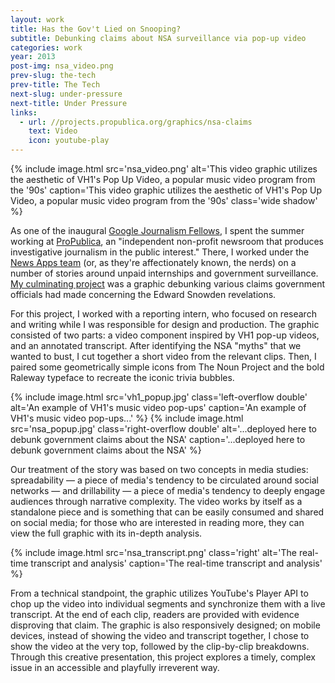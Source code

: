 ```yaml
---
layout: work
title: Has the Gov't Lied on Snooping?
subtitle: Debunking claims about NSA surveillance via pop-up video
categories: work
year: 2013
post-img: nsa_video.png
prev-slug: the-tech
prev-title: The Tech
next-slug: under-pressure
next-title: Under Pressure
links:
  - url: //projects.propublica.org/graphics/nsa-claims
    text: Video
    icon: youtube-play
---
```


{% include image.html src='nsa_video.png' alt='This video graphic utilizes the aesthetic of VH1\'s Pop Up Video, a popular music video program from the \'90s' caption='This video graphic utilizes the aesthetic of VH1\'s Pop Up Video, a popular music video program from the \'90s' class='wide shadow' %}

As one of the inaugural [Google Journalism Fellows](//www.google.com/get/journalismfellowship), I spent the summer working at [ProPublica](//propublica.org), an "independent non-profit newsroom that produces investigative journalism in the public interest." There, I worked under the [News Apps team](//www.propublica.org/nerds) (or, as they're affectionately known, the nerds) on a number of stories around unpaid internships and government surveillance. [My culminating project](//projects.propublica.org/graphics/nsa-claims) was a graphic debunking various claims government officials had made concerning the Edward Snowden revelations.

For this project, I worked with a reporting intern, who focused on research and writing while I was responsible for design and production. The graphic consisted of two parts: a video component inspired by VH1 pop-up videos, and an annotated transcript. After identifying the NSA "myths" that we wanted to bust, I cut together a short video from the relevant clips. Then, I paired some geometrically simple icons from The Noun Project and the bold Raleway typeface to recreate the iconic trivia bubbles.

{% include image.html src='vh1_popup.jpg' class='left-overflow double' alt='An example of VH1\'s music video pop-ups' caption='An example of VH1\'s music video pop-ups...' %}
{% include image.html src='nsa_popup.jpg' class='right-overflow double' alt='...deployed here to debunk government claims about the NSA' caption='...deployed here to debunk government claims about the NSA' %}

Our treatment of the story was based on two concepts in media studies: spreadability — a piece of media's tendency to be circulated around social networks — and drillability — a piece of media's tendency to deeply engage audiences through narrative complexity. The video works by itself as a standalone piece and is something that can be easily consumed and shared on social media; for those who are interested in reading more, they can view the full graphic with its in-depth analysis.

{% include image.html src='nsa_transcript.png' class='right' alt='The real-time transcript and analysis' caption='The real-time transcript and analysis' %}

From a technical standpoint, the graphic utilizes YouTube's Player API to chop up the video into individual segments and synchronize them with a live transcript. At the end of each clip, readers are provided with evidence disproving that claim. The graphic is also responsively designed; on mobile devices, instead of showing the video and transcript together, I chose to show the video at the very top, followed by the clip-by-clip breakdowns. Through this creative presentation, this project explores a timely, complex issue in an accessible and playfully irreverent way.